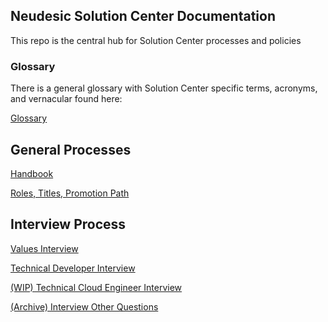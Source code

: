 ## Neudesic Solution Center Documentation

This repo is the central hub for Solution Center processes and policies

### Glossary

There is a general glossary with Solution Center specific terms, acronyms, and vernacular found here:

[Glossary](glossary.md)

## General Processes

[Handbook](./handbook/README.md)

[Roles, Titles, Promotion Path](roles/roles-titles-promotion.md)

## Interview Process

[Values Interview](interviews/interview-other-question-bank.md)

[Technical Developer Interview](interviews/interview-technical-developer.md)

[(WIP) Technical Cloud Engineer Interview](interviews/WIP-interview-values-cloud-engineer.md)

[(Archive) Interview Other Questions](interviews/interview-other-question-bank.md)

